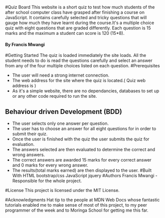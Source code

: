 #Quiz Board
This website is a short quiz to test how much students of the after school computer class have grasped after finishing a course on JavaScript. It contains carefully selected and tricky questions that will gauge how much they have learnt during the course.It's a multiple choice quiz with eight questions that are graded differently. Each question is 15 marks and the maximum a student can score is 120 (15*8).
 #### By **Francis Mwangi**
#Getting Started
The quiz is loaded immediately the site loads. All the student needs to do is read the questions carefully and select an answer from any of the four multiple choices listed on each question.
#Prerequisites
* The user will need a strong internet connection.
* The web address for the site where the quiz is located.( Quiz web address is )
* As it's a simple website, there are no dependancies, databases to set up or any other code required to run the site.
## Behaviour driven Development (BDD)
*  The user selects only one answer per question.
* The user has to choose an answer for all eight questions for in order to submit their quiz.
* Once the user is finished with the quiz the user submits the quiz for evaluation.
* The answers selected are then evaluated to determine the correct and wrong answers.
* The correct answers are awarded 15 marks for every correct answer and 0 marks for every wrong answer.
* The results(total marks earned) are then displayed to the user.
#Built With
HTML
bootstrap/css
JavaScript
jquery
#Authors
Francis Mwangi - Responsible for the whole project.

#License
This project is licensed under the MIT License.

#Acknowledgments
Hat tip to the people at MDN Web Docs whose fantastic tutorials enabled me to make sense of most of this project, to my peer programmer of the week and to Moringa School for getting me this far.
